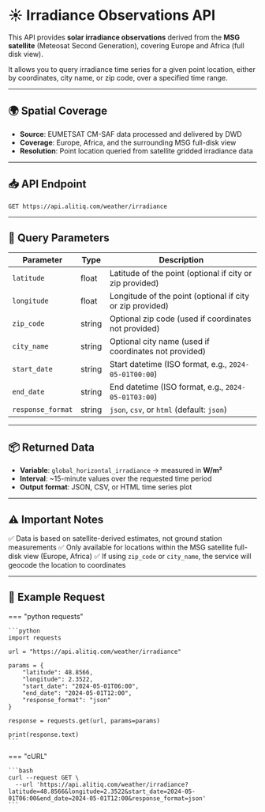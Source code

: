 # ☀️ **Irradiance Observations API**

This API provides **solar irradiance observations** derived from the **MSG satellite** (Meteosat Second Generation), covering Europe and Africa (full disk view).

It allows you to query irradiance time series for a given point location, either by coordinates, city name, or zip code, over a specified time range.

---

## 🌍 **Spatial Coverage**

* **Source**: EUMETSAT CM-SAF data processed and delivered by DWD
* **Coverage**: Europe, Africa, and the surrounding MSG full-disk view
* **Resolution**: Point location queried from satellite gridded irradiance data

---

## 📥 **API Endpoint**

`GET https://api.alitiq.com/weather/irradiance`

---

## 🔑 **Query Parameters**

| Parameter         | Type   | Description                                               |
| ----------------- | ------ | --------------------------------------------------------- |
| `latitude`        | float  | Latitude of the point (optional if city or zip provided)  |
| `longitude`       | float  | Longitude of the point (optional if city or zip provided) |
| `zip_code`        | string | Optional zip code (used if coordinates not provided)      |
| `city_name`       | string | Optional city name (used if coordinates not provided)     |
| `start_date`      | string | Start datetime (ISO format, e.g., `2024-05-01T00:00`)     |
| `end_date`        | string | End datetime (ISO format, e.g., `2024-05-01T03:00`)       |
| `response_format` | string | `json`, `csv`, or `html` (default: `json`)                |

---

## 📦 **Returned Data**

* **Variable**:
  `global_horizontal_irradiance` → measured in **W/m²**
* **Interval**: \~15-minute values over the requested time period
* **Output format**: JSON, CSV, or HTML time series plot

---

## ⚠️ **Important Notes**

✅ Data is based on satellite-derived estimates, not ground station measurements
✅ Only available for locations within the MSG satellite full-disk view (Europe, Africa)
✅ If using `zip_code` or `city_name`, the service will geocode the location to coordinates

---

## 🔧 **Example Request**

=== "python requests"

    ```python
    import requests
    
    url = "https://api.alitiq.com/weather/irradiance"
    
    params = {
        "latitude": 48.8566,
        "longitude": 2.3522,
        "start_date": "2024-05-01T06:00",
        "end_date": "2024-05-01T12:00",
        "response_format": "json"
    }
    
    response = requests.get(url, params=params)
    
    print(response.text)
    ```


=== "cURL"

    ```bash
    curl --request GET \
      --url 'https://api.alitiq.com/weather/irradiance?latitude=48.8566&longitude=2.3522&start_date=2024-05-01T06:00&end_date=2024-05-01T12:00&response_format=json'
    ```

